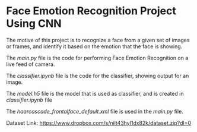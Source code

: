 # Face Emotion Recognition Project Using CNN
The motive of this project is to recognize a face from a given set of images or frames, and identify it based on the emotion that the face is showing. 

The *main.py* file is the code for performing Face Emotion Recognition on a live feed of camera.

The *classifier.ipynb* file is the code for the classifier, showing output for an image.

The *model.h5* file is the model that is used as classifier, and is created in *classifier.ipynb* file

The *haarcascade_frontalface_default.xml* file is used in the *main.py* file.

Dataset Link: https://www.dropbox.com/s/nilt43hyl1dx82k/dataset.zip?dl=0

